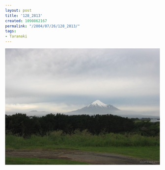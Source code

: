 ```yaml
---
layout: post
title: '128_2813'
created: 1090862167
permalink: "/2004/07/26/128_2813/"
tags:
- Taranaki
---
```


<img src="/image/images/128_2813-951.jpg"/>

